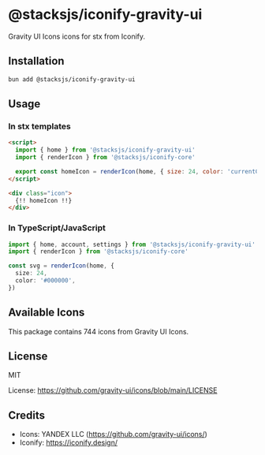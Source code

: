 # @stacksjs/iconify-gravity-ui

Gravity UI Icons icons for stx from Iconify.

## Installation

```bash
bun add @stacksjs/iconify-gravity-ui
```

## Usage

### In stx templates

```html
<script>
  import { home } from '@stacksjs/iconify-gravity-ui'
  import { renderIcon } from '@stacksjs/iconify-core'

  export const homeIcon = renderIcon(home, { size: 24, color: 'currentColor' })
</script>

<div class="icon">
  {!! homeIcon !!}
</div>
```

### In TypeScript/JavaScript

```typescript
import { home, account, settings } from '@stacksjs/iconify-gravity-ui'
import { renderIcon } from '@stacksjs/iconify-core'

const svg = renderIcon(home, {
  size: 24,
  color: '#000000',
})
```

## Available Icons

This package contains 744 icons from Gravity UI Icons.

## License

MIT

License: https://github.com/gravity-ui/icons/blob/main/LICENSE

## Credits

- Icons: YANDEX LLC (https://github.com/gravity-ui/icons/)
- Iconify: https://iconify.design/
